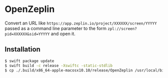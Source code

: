 # OpenZeplin

Convert an URL like `https://app.zeplin.io/project/XXXXXX/screen/YYYYY` passed
as a command line parameter to the form `zpl://screen?pid=XXXXXX&sid=YYYYY` and
open it.

## Installation

```sh
$ swift package update
$ swift build -c release -Xswiftc -static-stdlib
$ cp ./.build/x86_64-apple-macosx10.10/release/OpenZeplin /usr/local/bin
```
